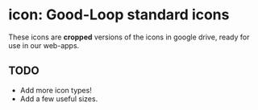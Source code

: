 # icon: Good-Loop standard icons

These icons are **cropped** versions of the icons in google drive, ready for use in our web-apps.

## TODO 

 - Add more icon types!
 - Add a few useful sizes.
